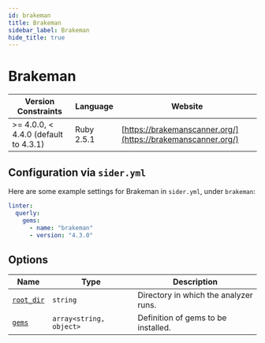 ```yaml
---
id: brakeman
title: Brakeman
sidebar_label: Brakeman
hide_title: true
---
```


# Brakeman

| Version Constraints | Language | Website |
| ----------------- | -------- | -------- |
| >= 4.0.0, < 4.4.0 (default to 4.3.1) | Ruby 2.5.1 | [https://brakemanscanner.org/](https://brakemanscanner.org/) |

## Configuration via `sider.yml`

Here are some example settings for Brakeman in `sider.yml`, under `brakeman`:

```yaml
linter:
  querly:
    gems:
      - name: "brakeman"
      - version: "4.3.0"
```

## Options

| Name | Type | Description |
| ---- | ---- | ----------- |
| [`root_dir`](../../getting-started/custom-configuration.md#root_dir-option) | `string` | Directory in which the analyzer runs. |
| [`gems`](../../getting-started/custom-configuration.md#gems-option) | `array<string, object>` | Definition of gems to be installed. |
